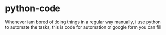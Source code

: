# python-code
Whenever iam bored of doing things in a regular way manually, i use python to automate the tasks, this is code for automation of google form
you can fill 
